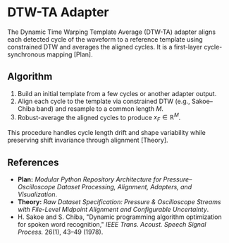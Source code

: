 # DTW-TA Adapter

The Dynamic Time Warping Template Average (DTW-TA) adapter aligns each detected cycle of the waveform to a reference template using constrained DTW and averages the aligned cycles. It is a first-layer cycle-synchronous mapping [Plan].

## Algorithm
1. Build an initial template from a few cycles or another adapter output.
2. Align each cycle to the template via constrained DTW (e.g., Sakoe–Chiba band) and resample to a common length $M$.
3. Robust-average the aligned cycles to produce $x_F \in \mathbb{R}^M$.

This procedure handles cycle length drift and shape variability while preserving shift invariance through alignment [Theory].

## References
- **Plan:** *Modular Python Repository Architecture for Pressure–Oscilloscope Dataset Processing, Alignment, Adapters, and Visualization*.
- **Theory:** *Raw Dataset Specification: Pressure & Oscilloscope Streams with File-Level Midpoint Alignment and Configurable Uncertainty*.
- H. Sakoe and S. Chiba, "Dynamic programming algorithm optimization for spoken word recognition," *IEEE Trans. Acoust. Speech Signal Process.* 26(1), 43–49 (1978).
